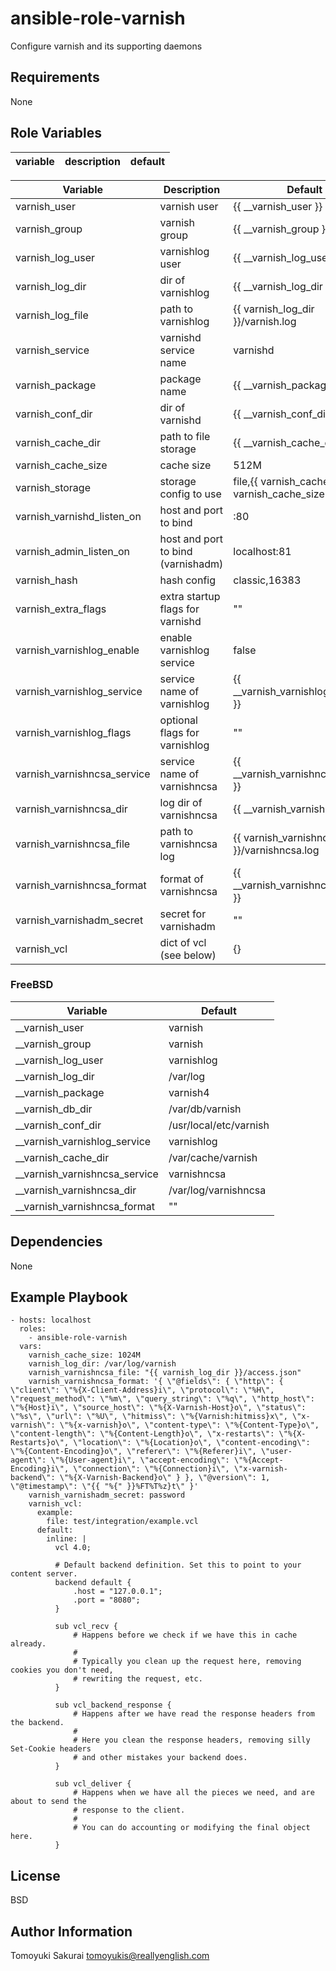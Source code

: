 ansible-role-varnish
=====================

Configure varnish and its supporting daemons

Requirements
------------

None

Role Variables
--------------

| variable | description | default |
|----------|-------------|---------|

| Variable | Description | Default |
|----------|-------------|---------|
| varnish\_user | varnish user | {{ \_\_varnish\_user }} |
| varnish\_group | varnish group | {{ \_\_varnish\_group }} |
| varnish\_log\_user | varnishlog user | {{ \_\_varnish\_log\_user }} |
| varnish\_log\_dir | dir of varnishlog | {{ \_\_varnish\_log\_dir }} |
| varnish\_log\_file | path to varnishlog | {{ varnish\_log\_dir }}/varnish.log |
| varnish\_service | varnishd service name | varnishd |
| varnish\_package | package name | {{ \_\_varnish\_package }} |
| varnish\_conf\_dir | dir of varnishd | {{ \_\_varnish\_conf\_dir }} |
| varnish\_cache\_dir | path to file storage | {{ \_\_varnish\_cache\_dir }} |
| varnish\_cache\_size | cache size | 512M |
| varnish\_storage | storage config to use | file,{{ varnish\_cache\_dir }},{{ varnish\_cache\_size }} |
| varnish\_varnishd\_listen\_on | host and port to bind | :80 |
| varnish\_admin\_listen\_on | host and port to bind (varnishadm) | localhost:81 |
| varnish\_hash | hash config | classic,16383 |
| varnish\_extra\_flags | extra startup flags for varnishd | "" |
| varnish\_varnishlog\_enable | enable varnishlog service | false |
| varnish\_varnishlog\_service | service name of varnishlog | {{ \_\_varnish\_varnishlog\_service }} |
| varnish\_varnishlog\_flags | optional flags for varnishlog | "" |
| varnish\_varnishncsa\_service | service name of varnishncsa | {{ \_\_varnish\_varnishncsa\_service }} |
| varnish\_varnishncsa\_dir | log dir of varnishncsa | {{ \_\_varnish\_varnishncsa\_dir }} |
| varnish\_varnishncsa\_file | path to varnishncsa log | {{ varnish\_varnishncsa\_dir }}/varnishncsa.log |
| varnish\_varnishncsa\_format | format of varnishncsa | {{ \_\_varnish\_varnishncsa\_format }} |
| varnish\_varnishadm\_secret | secret for varnishadm | "" |
| varnish\_vcl | dict of vcl (see below) | {} |


### FreeBSD

| Variable |  Default |
|----------|----------|
| \_\_varnish\_user | varnish |
| \_\_varnish\_group | varnish |
| \_\_varnish\_log\_user | varnishlog |
| \_\_varnish\_log\_dir | /var/log |
| \_\_varnish\_package | varnish4 |
| \_\_varnish\_db\_dir | /var/db/varnish |
| \_\_varnish\_conf\_dir | /usr/local/etc/varnish |
| \_\_varnish\_varnishlog\_service | varnishlog |
| \_\_varnish\_cache\_dir | /var/cache/varnish |
| \_\_varnish\_varnishncsa\_service | varnishncsa |
| \_\_varnish\_varnishncsa\_dir | /var/log/varnishncsa |
| \_\_varnish\_varnishncsa\_format | "" |


Dependencies
------------

None

Example Playbook
----------------

    - hosts: localhost
      roles:
        - ansible-role-varnish
      vars:
        varnish_cache_size: 1024M
        varnish_log_dir: /var/log/varnish
        varnish_varnishncsa_file: "{{ varnish_log_dir }}/access.json"
        varnish_varnishncsa_format: '{ \"@fields\": { \"http\": { \"client\": \"%{X-Client-Address}i\", \"protocol\": \"%H\", \"request_method\": \"%m\", \"query_string\": \"%q\", \"http_host\": \"%{Host}i\", \"source_host\": \"%{X-Varnish-Host}o\", \"status\": \"%s\", \"url\": \"%U\", \"hitmiss\": \"%{Varnish:hitmiss}x\", \"x-varnish\": \"%{x-varnish}o\", \"content-type\": \"%{Content-Type}o\", \"content-length\": \"%{Content-Length}o\", \"x-restarts\": \"%{X-Restarts}o\", \"location\": \"%{Location}o\", \"content-encoding\": \"%{Content-Encoding}o\", \"referer\": \"%{Referer}i\", \"user-agent\": \"%{User-agent}i\", \"accept-encoding\": \"%{Accept-Encoding}i\", \"connection\": \"%{Connection}i\", \"x-varnish-backend\": \"%{X-Varnish-Backend}o\" } }, \"@version\": 1, \"@timestamp\": \"{{ "%{" }}%FT%T%z}t\" }'
        varnish_varnishadm_secret: password
        varnish_vcl:
          example:
            file: test/integration/example.vcl
          default:
            inline: |
              vcl 4.0;

              # Default backend definition. Set this to point to your content server.
              backend default {
                  .host = "127.0.0.1";
                  .port = "8080";
              }

              sub vcl_recv {
                  # Happens before we check if we have this in cache already.
                  #
                  # Typically you clean up the request here, removing cookies you don't need,
                  # rewriting the request, etc.
              }

              sub vcl_backend_response {
                  # Happens after we have read the response headers from the backend.
                  #
                  # Here you clean the response headers, removing silly Set-Cookie headers
                  # and other mistakes your backend does.
              }

              sub vcl_deliver {
                  # Happens when we have all the pieces we need, and are about to send the
                  # response to the client.
                  #
                  # You can do accounting or modifying the final object here.
              }

License
-------

BSD

Author Information
------------------

Tomoyuki Sakurai <tomoyukis@reallyenglish.com>
